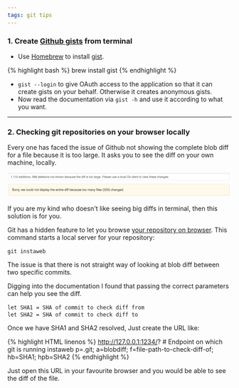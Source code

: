 ```yaml
---
tags: git tips
---
```


### 1. Create [Github gists](https://gist.github.com/) from terminal

* Use [Homebrew](http://brew.sh/) to install [gist](https://github.com/defunkt/gist).

{% highlight bash %}
  brew install gist
{% endhighlight %}

* `gist --login` to give OAuth access to the application so that it can create gists on your behalf. Otherwise it creates anonymous gists.
* Now read the documentation via `gist -h` and use it according to what you want.

---

### 2. Checking git repositories on your browser locally

Every one has faced the issue of Github not showing the complete blob diff for a file because it is too large. It asks you to see the diff on your own machine, locally.

![Github Diff too big file](/assets/github-diff-too-big-file.png)
![Github Diff too big](/assets/github-diff-too-big.png)

If you are my kind who doesn't like seeing big diffs in terminal, then this solution is for you.

Git has a hidden feature to let you browse [your repository on browser][instaweb-scm]. This command starts a local server for your repository:

    git instaweb

The issue is that there is not straight way of looking at blob diff between two specific commits.

Digging into the documentation I found that passing the correct parameters can help you see the diff.

    let SHA1 = SHA of commit to check diff from
    let SHA2 = SHA of commit to check diff to

Once we have SHA1 and SHA2 resolved,
Just create the URL like:

{% highlight HTML linenos %}
http://127.0.0.1:1234/? # Endpoint on which git is running instaweb
p=.git;
a=blobdiff;
f=file-path-to-check-diff-of;
hb=SHA1;
hpb=SHA2
{% endhighlight %}

Just open this URL in your favourite browser and you would be able to see the diff of the file.

[instaweb-scm]: https://git-scm.com/docs/git-instaweb
